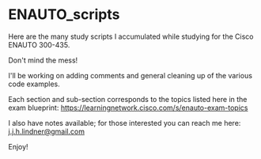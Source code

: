 # ENAUTO_scripts
Here are the many study scripts I accumulated while studying for the Cisco ENAUTO 300-435.

Don't mind the mess!

I'll be working on adding comments and general cleaning up of the various code examples.

Each section and sub-section corresponds to the topics listed here in the exam blueprint:
https://learningnetwork.cisco.com/s/enauto-exam-topics

I also have notes available; for those interested you can reach me here:
j.j.h.lindner@gmail.com

Enjoy!
